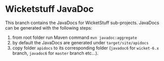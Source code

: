 # Wicketstuff JavaDoc
This branch contains the JavaDocs for WicketStuff sub-projects. JavaDocs can be generated with the following steps:

1. from root folder run Maven command `mvn javadoc:aggregate`
2. by default the JavaDocs are generated under `target/site/apidocs`
3. copy folder `apidocs` to its corresponding folder (`javadoc6` for `wicket-6.x` branch, `javadoc6` for `master` branch etc...).
